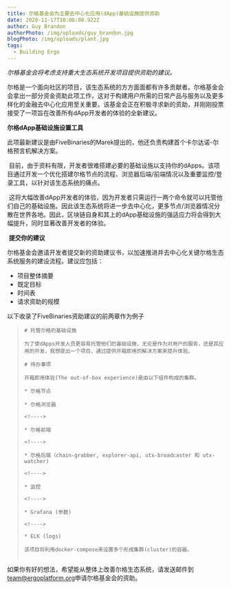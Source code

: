 ```yaml
---
title: 尔格基金会为主要去中心化应用(dApp)基础设施提供资助
date: 2020-11-17T10:06:08.922Z
author: Guy Brandon
authorPhoto: /img/uploads/guy_brandon.jpg
blogPhoto: /img/uploads/plant.jpg
tags:
  - Building Ergo
---
```

<!--StartFragment-->

*尔格基金会将考虑支持重大生态系统开发项目提供资助的建议。*

尔格是一个面向社区的项目，该生态系统的方方面面都有许多贡献者。尔格基金会会拿出一部分资金资助此项工作，这对于构建用户所需的日常产品与服务以及更多样化的金融去中心化应用至关重要。该基金会正在积极寻求新的资助，并刚刚投票接受了一项旨在改善所有dApp开发者的体验的全新建议。

**尔格dApp基础设施设置工具**

此项最新建议是由FiveBinaries的Marek提出的，他还负责构建首个卡尔达诺-尔格预言机解决方案。

 目前，由于资料有限，开发者很难搭建必要的基础设施以支持你的dApps。该项目通过开发一个优化搭建尔格节点的流程、浏览器后端/前端情况以及重要监控/登录工具，以针对该生态系统的痛点。

 这将大幅改善dApp开发者的体验，因为开发者只需运行一两个命令就可以托管他们自己的基础设施。因此该生态系统将进一步去中心化，更多节点/浏览器情况分散在世界各地。因此，区块链自身和其上的dApp基础设施的强适应力将会得到大幅提升，同时显著改善开发者的体验。

 **提交你的建议**

尔格基金会邀请开发者提交新的资助建议书，以加速推进并去中心化关键尔格生态系统服务的建设流程。建议应包括：

* 项目整体摘要
* 既定目标
* 时间表
* 请求资助的规模

以下收录了FiveBinaries资助建议的前两章作为例子

> ```
> # 托管尔格的基础设施
>
> 为了使dApps开发人员更容易托管他们的基础设施，无论是作为对用户的服务，还是其应用的开发，我想提出一个项目，通过提供开箱即用的解决方案来提升体验。
>
> # 待办事项
>
> 开箱即用体验(The out-of-box experience)是由以下组件构成的集群。
>
> * 尔格节点
>
> * 尔格浏览器
>
> <!---->
>
> * 尔格前端
>
> <!---->
>
> * 尔格后端（chain-grabber, explorer-api, utx-broadcaster 和 utx-watcher)
>
> <!---->
>
> * 监控
>
> <!---->
>
> * Grafana (参数)
>
> <!---->
>
> * ELK (logs)
>
> 该项目将利用docker-compose来设置多个形成集群(cluster)的容器。
>
>

如果你有好的想法，希望能从整体上改善尔格生态系统，请发送邮件到[team@ergoplatform.org](mailto:team@ergoplatform.org)申请尔格基金会的资助。

<!--EndFragment-->
